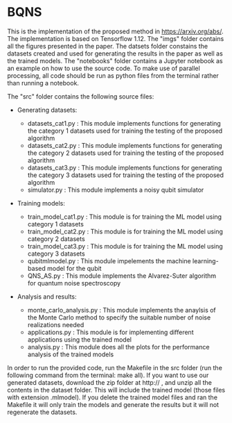 # BQNS

This is the implementation of the proposed method in https://arxiv.org/abs/. The implementation is based on Tensorflow 1.12. The "imgs" folder contains all the figures presented in the paper. The datsets folder constains the datasets created and used for generating the results in the paper as well as the trained models. The "notebooks" folder contains a Jupyter notebook as an example on how to use the source code. To make use of parallel processing, all code should be run as python files from the terminal rather than running a notebook.
 
The "src" folder contains the following source files:

- Generating datasets:
	- datasets_cat1.py  		: This module implements functions for generating the category 1 datasets used for training the testing of the proposed algorithm
	- datasets_cat2.py			: This module implements functions for generating the category 2 datasets used for training the testing of the proposed algorithm
	- datasets_cat3.py 			: This module implements functions for generating the category 3 datasets used for training the testing of the proposed algorithm
	- simulator.py				: This module implements a noisy qubit simulator

- Training models:
	- train_model_cat1.py		: This module is for training the ML model using category 1 datasets
	- train_model_cat2.py		: This module is for training the ML model using category 2 datasets
	- train_model_cat3.py		: This module is for training the ML model using category 3 datasets
	- qubitmlmodel.py           : This module impelements the machine learning-based model for the qubit
	- QNS_AS.py 				: This module implements the Alvarez-Suter algorithm for quantum noise spectroscopy

- Analysis and results:
	- monte_carlo_analysis.py   : This module implements the anaylsis of the Monte Carlo method to specify the suitable number of noise realizations needed 
	- applications.py			: This module is for implementing different applications using the trained model
	- analysis.py				: This module does all the plots for the performance analysis of the trained models

In order to run the provided code, run the Makefile in the src folder (run the following command from the terminal: make all). If you want to use our generated datasets, download the zip folder at http:// , and unzip all the contents in the dataset folder. This will include the trained model (those files with extension .mlmodel). If you delete the trained model files and ran the Makefile it will only train the models and generate the results but it will not regenerate the datasets. 